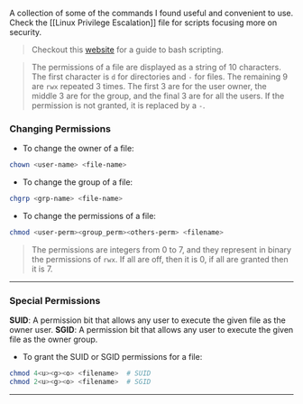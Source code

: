 
A collection of some of the commands I found useful and convenient to use. Check the [[Linux Privilege Escalation]] file for scripts focusing more on security.

> Checkout this [website](https://linux.die.net/abs-guide/index.html) for a guide to bash scripting.

> The permissions of a file are displayed as a string of 10 characters. The first character is `d` for directories and `-` for files. The remaining 9 are `rwx` repeated 3 times. The first 3 are for the user owner, the middle 3 are for the group, and the final 3 are for all the users. If the permission is not granted, it is replaced by a `-`.

### Changing Permissions

- To change the owner of a file:
```bash
chown <user-name> <file-name>
```

- To change the group of a file:
```bash
chgrp <grp-name> <file-name>
```

- To change the permissions of a file:
```bash
chmod <user-perm><group_perm><others-perm> <filename>
```

> The permissions are integers from 0 to 7, and they represent in binary the permissions of `rwx`. If all are off, then it is 0, if all are granted then it is 7.

---
### Special Permissions

**SUID**: A permission bit that allows any user to execute the given file as the owner user.
**SGID**: A permission bit that allows any user to execute the given file as the owner group.

- To grant the SUID or SGID permissions for a file:
```bash
chmod 4<u><g><o> <filename>  # SUID
chmod 2<u><g><o> <filename>  # SGID
```

---
